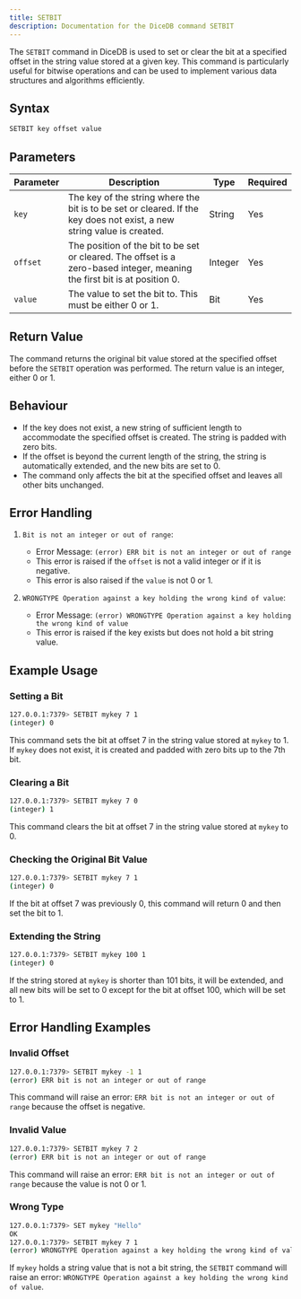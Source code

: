 ```yaml
---
title: SETBIT
description: Documentation for the DiceDB command SETBIT
---
```


The `SETBIT` command in DiceDB is used to set or clear the bit at a specified offset in the string value stored at a given key. This command is particularly useful for bitwise operations and can be used to implement various data structures and algorithms efficiently.

## Syntax

```bash
SETBIT key offset value
```

## Parameters
| Parameter | Description                                                                                                              | Type    | Required |
|-----------|--------------------------------------------------------------------------------------------------------------------------|---------|----------|
| `key`     | The key of the string where the bit is to be set or cleared. If the key does not exist, a new string value is created.   | String  | Yes      |
| `offset`  | The position of the bit to be set or cleared. The offset is a zero-based integer, meaning the first bit is at position 0.| Integer | Yes      |
| `value`   | The value to set the bit to. This must be either 0 or 1.                                                                 | Bit     | Yes      |

## Return Value

The command returns the original bit value stored at the specified offset before the `SETBIT` operation was performed. The return value is an integer, either 0 or 1.

## Behaviour

- If the key does not exist, a new string of sufficient length to accommodate the specified offset is created. The string is padded with zero bits.
- If the offset is beyond the current length of the string, the string is automatically extended, and the new bits are set to 0.
- The command only affects the bit at the specified offset and leaves all other bits unchanged.

## Error Handling
1. `Bit is not an integer or out of range`:
    - Error Message: `(error) ERR bit is not an integer or out of range`
    - This error is raised if the `offset` is not a valid integer or if it is negative.
    - This error is also raised if the `value` is not 0 or 1.

2. `WRONGTYPE Operation against a key holding the wrong kind of value`:
   - Error Message: `(error) WRONGTYPE Operation against a key holding the wrong kind of value`
    - This error is raised if the key exists but does not hold a bit string value.

## Example Usage

### Setting a Bit

```bash
127.0.0.1:7379> SETBIT mykey 7 1
(integer) 0
```

This command sets the bit at offset 7 in the string value stored at `mykey` to 1. If `mykey` does not exist, it is created and padded with zero bits up to the 7th bit.

### Clearing a Bit

```bash
127.0.0.1:7379> SETBIT mykey 7 0
(integer) 1
```

This command clears the bit at offset 7 in the string value stored at `mykey` to 0.

### Checking the Original Bit Value

```bash
127.0.0.1:7379> SETBIT mykey 7 1
(integer) 0
```

If the bit at offset 7 was previously 0, this command will return 0 and then set the bit to 1.

### Extending the String

```bash
127.0.0.1:7379> SETBIT mykey 100 1
(integer) 0
```

If the string stored at `mykey` is shorter than 101 bits, it will be extended, and all new bits will be set to 0 except for the bit at offset 100, which will be set to 1.

## Error Handling Examples

### Invalid Offset

```bash
127.0.0.1:7379> SETBIT mykey -1 1
(error) ERR bit is not an integer or out of range
```

This command will raise an error: `ERR bit is not an integer or out of range` because the offset is negative.

### Invalid Value

```bash
127.0.0.1:7379> SETBIT mykey 7 2
(error) ERR bit is not an integer or out of range
```

This command will raise an error: `ERR bit is not an integer or out of range` because the value is not 0 or 1.

### Wrong Type

```bash
127.0.0.1:7379> SET mykey "Hello"
OK
127.0.0.1:7379> SETBIT mykey 7 1
(error) WRONGTYPE Operation against a key holding the wrong kind of value
```

If `mykey` holds a string value that is not a bit string, the `SETBIT` command will raise an error: `WRONGTYPE Operation against a key holding the wrong kind of value`.

